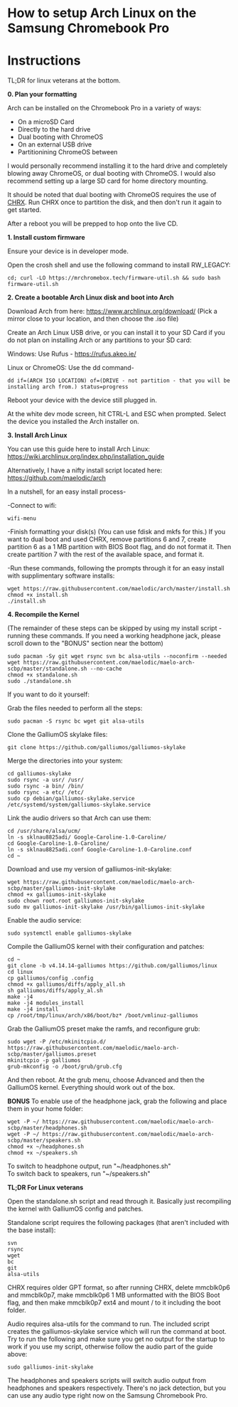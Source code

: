 # How to setup Arch Linux on the Samsung Chromebook Pro

# Instructions

TL;DR for linux veterans at the bottom.

**0. Plan your formatting**

Arch can be installed on the Chromebook Pro in a variety of ways:
- On a microSD Card
- Directly to the hard drive
- Dual booting with ChromeOS
- On an external USB drive
- Partitionining ChromeOS between 

I would personally recommend installing it to the hard drive and completely blowing away ChromeOS, or dual booting with ChromeOS. I would also recommend setting up a large SD card for home directory mounting.

It should be noted that dual booting with ChromeOS requires the use of [CHRX](https://github.com/reynhout/chrx). Run CHRX once to partition the disk, and then don't run it again to get started.

After a reboot you will be prepped to hop onto the live CD.

**1. Install custom firmware**

Ensure your device is in developer mode.

Open the crosh shell and use the following command to install RW_LEGACY:
```
cd; curl -LO https://mrchromebox.tech/firmware-util.sh && sudo bash firmware-util.sh
```

**2. Create a bootable Arch Linux disk and boot into Arch**

Download Arch from here: https://www.archlinux.org/download/ (Pick a mirror close to your location, and then choose the .iso file)

Create an Arch Linux USB drive, or you can install it to your SD Card if you do not plan on installing Arch or any partitions to your SD card:

Windows: Use Rufus - https://rufus.akeo.ie/

Linux or ChromeOS: Use the dd command-
```
dd if=(ARCH ISO LOCATION) of=(DRIVE - not partition - that you will be installing arch from.) status=progress
```
Reboot your device with the device still plugged in.

At the white dev mode screen, hit CTRL-L and ESC when prompted. Select the device you installed the Arch installer on.

**3. Install Arch Linux**

You can use this guide here to install Arch Linux: https://wiki.archlinux.org/index.php/installation_guide

Alternatively, I have a nifty install script located here: https://github.com/maelodic/arch

In a nutshell, for an easy install process-

-Connect to wifi:
```
wifi-menu
```

-Finish formatting your disk(s) (You can use fdisk and mkfs for this.) If you want to dual boot and used CHRX, remove partitions 6 and 7, create partition 6 as a 1 MB partition with BIOS Boot flag, and do not format it. Then create partition 7 with the rest of the available space, and format it.

-Run these commands, following the prompts through it for an easy install with supplimentary software installs:
```
wget https://raw.githubusercontent.com/maelodic/arch/master/install.sh 
chmod +x install.sh 
./install.sh
```

**4. Recompile the Kernel**

(The remainder of these steps can be skipped by using my install script - running these commands. If you need a working headphone jack, please scroll down to the "BONUS" section near the bottom)
```
sudo pacman -Sy git wget rsync svn bc alsa-utils --noconfirm --needed
wget https://raw.githubusercontent.com/maelodic/maelo-arch-scbp/master/standalone.sh --no-cache
chmod +x standalone.sh
sudo ./standalone.sh
```

If you want to do it yourself:

Grab the files needed to perform all the steps:
```
sudo pacman -S rsync bc wget git alsa-utils
```

Clone the GalliumOS skylake files:
```
git clone https://github.com/galliumos/galliumos-skylake
```

Merge the directories into your system:
```
cd galliumos-skylake
sudo rsync -a usr/ /usr/
sudo rsync -a bin/ /bin/
sudo rsync -a etc/ /etc/
sudo cp debian/galliumos-skylake.service /etc/systemd/system/galliumos-skylake.service
```

Link the audio drivers so that Arch can use them:
```
cd /usr/share/alsa/ucm/
ln -s sklnau8825adi/ Google-Caroline-1.0-Caroline/
cd Google-Caroline-1.0-Caroline/
ln -s sklnau8825adi.conf Google-Caroline-1.0-Caroline.conf
cd ~
```

Download and use my version of galliumos-init-skylake:
```
wget https://raw.githubusercontent.com/maelodic/maelo-arch-scbp/master/galliumos-init-skylake
chmod +x galliumos-init-skylake
sudo chown root.root galliumos-init-skylake
sudo mv galliumos-init-skylake /usr/bin/galliumos-init-skylake
```

Enable the audio service:
```
sudo systemctl enable galliumos-skylake
```

Compile the GalliumOS kernel with their configuration and patches:
```
cd ~
git clone -b v4.14.14-galliumos https://github.com/galliumos/linux
cd linux
cp galliumos/config .config
chmod +x galliumos/diffs/apply_all.sh
sh galliumos/diffs/apply_al.sh
make -j4
make -j4 modules_install
make -j4 install
cp /root/tmp/linux/arch/x86/boot/bz* /boot/vmlinuz-galliumos
```

Grab the GalliumOS preset make the ramfs, and reconfigure grub:
```
sudo wget -P /etc/mkinitcpio.d/ https://raw.githubusercontent.com/maelodic/maelo-arch-scbp/master/galliumos.preset
mkinitcpio -p galliumos
grub-mkconfig -o /boot/grub/grub.cfg
```

And then reboot. At the grub menu, choose Advanced and then the GalliumOS kernel. Everything should work out of the box.


**BONUS**
To enable use of the headphone jack, grab the following and place them in your home folder:
```
wget -P ~/ https://raw.githubusercontent.com/maelodic/maelo-arch-scbp/master/headphones.sh
wget -P ~/ https://raw.githubusercontent.com/maelodic/maelo-arch-scbp/master/speakers.sh
chmod +x ~/headphones.sh
chmod +x ~/speakers.sh
```

To switch to headphone output, run "~/headphones.sh"    
To switch back to speakers, run "~/speakers.sh"

**TL;DR For Linux veterans**

Open the standalone.sh script and read through it. Basically just recompiling the kernel with GalliumOS config and patches.

Standalone script requires the following packages (that aren't included with the base install):
```
svn
rsync
wget
bc
git
alsa-utils
```

CHRX requires older GPT format, so after running CHRX, delete mmcblk0p6 and mmcblk0p7, make mmcblk0p6 1 MB unformatted with the BIOS Boot flag, and then make mmcblk0p7 ext4 and mount / to it including the boot folder.

Audio requires alsa-utils for the command to run. The included script creates the galliumos-skylake service which will run the command at boot. Try to run the following and make sure you get no output for the startup to work if you use my script, otherwise follow the audio part of the guide above:
```
sudo galliumos-init-skylake
```

The headphones and speakers scripts will switch audio output from headphones and speakers respectively. There's no jack detection, but you can use any audio type right now on the Samsung Chromebook Pro.
